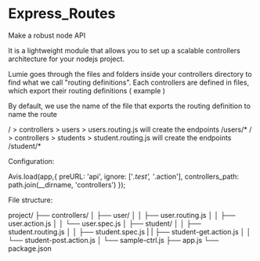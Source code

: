 # Express_Routes
Make a robust node API

It is a lightweight module that allows you to set up a scalable controllers architecture for your nodejs project.

Lumie goes through the files and folders inside your controllers directory to find what we call "routing definitions".
Each controllers are defined in files, which export their routing definitions ( example )

By default, we use the name of the file that exports the routing definition to name the route

/ > controllers > users > users.routing.js will create the endpoints /users/*
/ > controllers > students > student.routing.js will create the endpoints /student/*

Configuration:


Avis.load(app,{
	preURL: 'api',
	ignore: ['*.test', '*.action'],
	controllers_path: path.join(__dirname, 'controllers')
});


File structure:

project/
├── controllers/
│   ├── user/
│   │   ├── user.routing.js
│   │   ├── user.action.js
│   │   └── user.spec.js
│   ├── student/
│   │   ├── student.routing.js
│   │   ├── student.spec.js
|   |   ├── student-get.action.js
│   │   └── student-post.action.js
│   └── sample-ctrl.js
├── app.js
└── package.json

